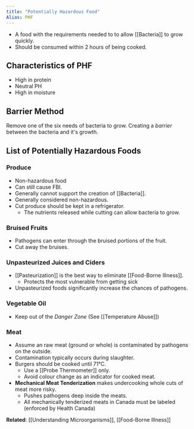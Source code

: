 ```yaml
---
title: "Potentially Hazardous Food"
Alias: PHF
---
```


* A food with the requirements needed to to allow [[Bacteria]] to grow quickly.
* Should be consumed within 2 hours of being cooked.

## Characteristics of PHF

* High in protein
* Neutral PH
* High in moisture

## Barrier Method

Remove one of the six needs of bacteria to grow. Creating a *barrier* between the bacteria and it's growth.

## List of Potentially Hazardous Foods

### Produce
* Non-hazardous food
* Can still cause FBI.
* Generally cannot support the creation of [[Bacteria]].
* Generally considered non-hazardous.
* Cut produce should be kept in a refrigerator.
	* The nutrients released while cutting can allow bacteria to grow.

### Bruised Fruits
* Pathogens can enter through the bruised portions of the fruit.
* Cut away the bruises.

### Unpasteurized Juices and Ciders
* [[Pasteurization]] is the best way to eliminate [[Food-Borne Illness]].
	* Protects the most vulnerable from getting sick
* Unpasteurized foods significantly increase the chances of pathogens.

### Vegetable Oil
* Keep out of the *Danger Zone* (See [[Temperature Abuse]])

### Meat
* Assume an raw meat (ground or whole) is contaminated by pathogens on the outside.
* Contamination typically occurs during slaughter.
* Burgers should be cooked until 71°C.
	* Use a [[Probe Thermometer]] only.
	* Avoid colour change as an indicator for cooked meat.
* **Mechanical Meat Tenderization** makes undercooking whole cuts of meat more risky.
	* Pushes pathogens deep inside the meats.
	* All mechanically tenderized meats in Canada must be labeled (enforced by Health Canada)

**Related**: [[Understanding Microorganisms]], [[Food-Borne Illness]]